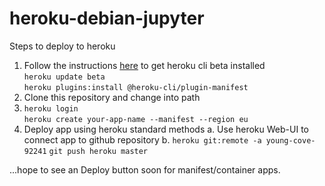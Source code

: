 # heroku-debian-jupyter

Steps to deploy to heroku

1. Follow the instructions
   [here](https://devcenter.heroku.com/articles/buildpack-builds-heroku-yml)
   to get heroku cli beta installed  
   `heroku update beta`  
   `heroku plugins:install @heroku-cli/plugin-manifest`
2. Clone this repository and change into path
3. `heroku login`  
   `heroku create your-app-name --manifest --region eu`
4. Deploy app using heroku standard methods
  a. Use heroku Web-UI to connect app to github repository
  b. `heroku git:remote -a young-cove-92241` 
     `git push heroku master`


...hope to see an Deploy button soon for manifest/container apps.
